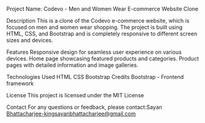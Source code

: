 Project Name: Codevo - Men and Women Wear E-commerce Website Clone

Description
This is a clone of the Codevo e-commerce website, which is focused on men and women wear shopping. The project is built using HTML, CSS, and Bootstrap and is completely responsive to different screen sizes and devices.


Features
Responsive design for seamless user experience on various devices.
Home page showcasing featured products and categories.
Product pages with detailed information and image galleries.




Technologies Used
HTML
CSS
Bootstrap
Credits
Bootstrap - Frontend framework

License
This project is licensed under the MIT License

Contact
For any questions or feedback, please contact:Sayan Bhattacharjee-kingsayanbhattacharjee@gmail.com
